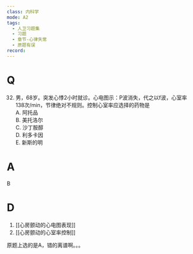 ```yaml
---
class: 内科学
mode: A2
tags:
  - 人卫习题集
  - 习题
  - 章节-心律失常
  - 原题有误
record:
---
```


# Q
32. 男，68岁。突发心悸2小时就诊。心电图示：P波消失，代之以f波，心室率138次/min，节律绝对不规则。控制心室率应选择的药物是  
A. 阿托品  
B. 美托洛尔  
C. 沙丁胺醇  
D. 利多卡因  
E. 新斯的明  
# A
B
# D
1. [[心房颤动的心电图表现]]
2. [[心房颤动的心室率控制]]

原题上选的是A，错的离谱啊。。。